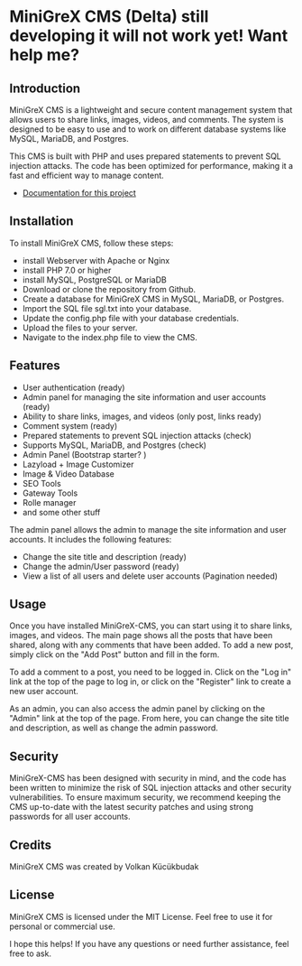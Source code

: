 # MiniGreX CMS (Delta) still developing it will not work yet! Want help me?


## Introduction
MiniGreX CMS is a lightweight and secure content management system that allows users to share links, images, videos, and comments. The system is designed to be easy to use and to work on different database systems like MySQL, MariaDB, and Postgres.

This CMS is built with PHP and uses prepared statements to prevent SQL injection attacks. The code has been optimized for performance, making it a fast and efficient way to manage content.
- [Documentation for this project](documentation/)





## Installation
To install MiniGreX CMS, follow these steps:
- install Webserver with Apache or Nginx
- install PHP 7.0 or higher
- install MySQL, PostgreSQL or MariaDB 
- Download or clone the repository from Github.
- Create a database for MiniGreX CMS in MySQL, MariaDB, or Postgres.
- Import the SQL file sgl.txt into your database.
- Update the config.php file with your database credentials.
- Upload the files to your server.
- Navigate to the index.php file to view the CMS.

## Features
- User authentication (ready)
- Admin panel for managing the site information and user accounts (ready)
- Ability to share links, images, and videos (only post, links ready)
- Comment system (ready)
- Prepared statements to prevent SQL injection attacks (check)
- Supports MySQL, MariaDB, and Postgres (check)
- Admin Panel (Bootstrap starter? )
- Lazyload  + Image Customizer 
- Image & Video Database
- SEO Tools
- Gateway Tools
- Rolle manager
- and some other stuff

The admin panel allows the admin to manage the site information and user accounts. It includes the following features:

- Change the site title and description (ready)
- Change the admin/User password (ready)
- View a list of all users and delete user accounts (Pagination needed)

## Usage
Once you have installed MiniGreX-CMS, you can start using it to share links, images, and videos. The main page shows all the posts that have been shared, along with any comments that have been added. To add a new post, simply click on the "Add Post" button and fill in the form.

To add a comment to a post, you need to be logged in. Click on the "Log in" link at the top of the page to log in, or click on the "Register" link to create a new user account.

As an admin, you can also access the admin panel by clicking on the "Admin" link at the top of the page. From here, you can change the site title and description, as well as change the admin password.

## Security
MiniGreX-CMS has been designed with security in mind, and the code has been written to minimize the risk of SQL injection attacks and other security vulnerabilities. To ensure maximum security, we recommend keeping the CMS up-to-date with the latest security patches and using strong passwords for all user accounts.

## Credits
MiniGreX CMS was created by Volkan Kücükbudak

## License
MiniGreX CMS is licensed under the MIT License. Feel free to use it for personal or commercial use.

I hope this helps! If you have any questions or need further assistance, feel free to ask.
